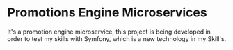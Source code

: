 # Promotions Engine Microservices

It's a promotion engine microservice, this project is being developed in order to test my skills with Symfony, which is a new technology in my Skill's.